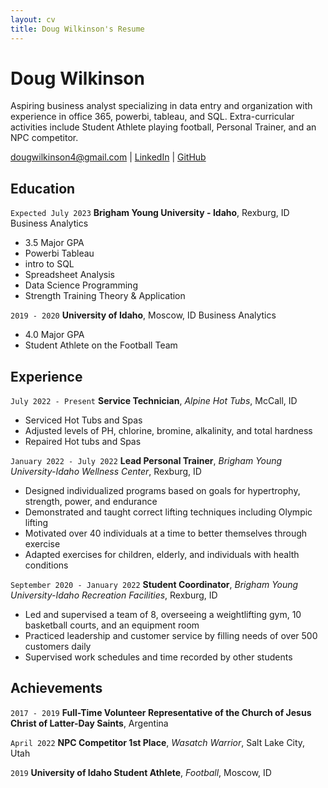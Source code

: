 ```yaml
---
layout: cv
title: Doug Wilkinson's Resume
---
```

# Doug Wilkinson

Aspiring business analyst specializing in data entry and organization with
experience in office 365, powerbi, tableau, and SQL. Extra-curricular activities
include Student Athlete playing football, Personal Trainer, and an NPC
competitor.

<div id="webaddress">
<a href="dougwilkinson4@gmail.com">dougwilkinson4@gmail.com</a>
| <a href="https://www.linkedin.com/in/briandouglaswilkinson/">LinkedIn</a>
| <a href="https://github.com/byuids-resumes">GitHub</a>
</div>

<!-- https://www.monique.tech/the-art-of-markdown -->

## Education

`Expected July 2023`
__Brigham Young University - Idaho__, Rexburg, ID
Business Analytics

- 3.5 Major GPA
- Powerbi Tableau
- intro to SQL
- Spreadsheet Analysis 
- Data Science Programming
- Strength Training Theory & Application

`2019 - 2020`
__University of Idaho__, Moscow, ID
Business Analytics

- 4.0 Major GPA
- Student Athlete on the Football Team


## Experience

`July 2022 - Present`
__Service Technician__, _Alpine Hot Tubs_, McCall, ID

- Serviced Hot Tubs and Spas
- Adjusted levels of PH, chlorine, bromine, alkalinity, and total hardness
- Repaired Hot tubs and Spas

`January 2022 - July 2022`
__Lead Personal Trainer__, _Brigham Young University-Idaho Wellness Center_, Rexburg, ID

- Designed individualized programs based on goals for hypertrophy, strength, power, and endurance
- Demonstrated and taught correct lifting techniques including Olympic lifting
- Motivated over 40 individuals at a time to better themselves through exercise
- Adapted exercises for children, elderly, and individuals with health conditions

`September 2020 - January 2022`
__Student Coordinator__, _Brigham Young University-Idaho Recreation Facilities_, Rexburg, ID

- Led and supervised a team of 8, overseeing a weightlifting gym, 10 basketball courts, and an equipment room
- Practiced leadership and customer service by filling needs of over 500 customers daily
- Supervised work schedules and time recorded by other students

## Achievements

`2017 - 2019`
__Full-Time Volunteer Representative of the Church of Jesus
Christ of Latter-Day Saints__, Argentina 

`April 2022`
__NPC Competitor 1st Place__, _Wasatch Warrior_, Salt Lake City, Utah

`2019`
__University of Idaho Student Athlete__, _Football_, Moscow, ID

<!-- ### Footer

Last updated: December 2022 -->


